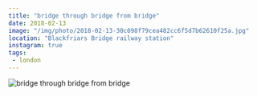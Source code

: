 ```yaml
---
title: "bridge through bridge from bridge"
date: 2018-02-13
image: "/img/photo/2018-02-13-30c098f79cea482cc6f5d7b62610f25a.jpg"
location: "Blackfriars Bridge railway station"
instagram: true
tags:
 - london
---
```


![bridge through bridge from bridge](/img/photo/2018-02-13-30c098f79cea482cc6f5d7b62610f25a.jpg)
